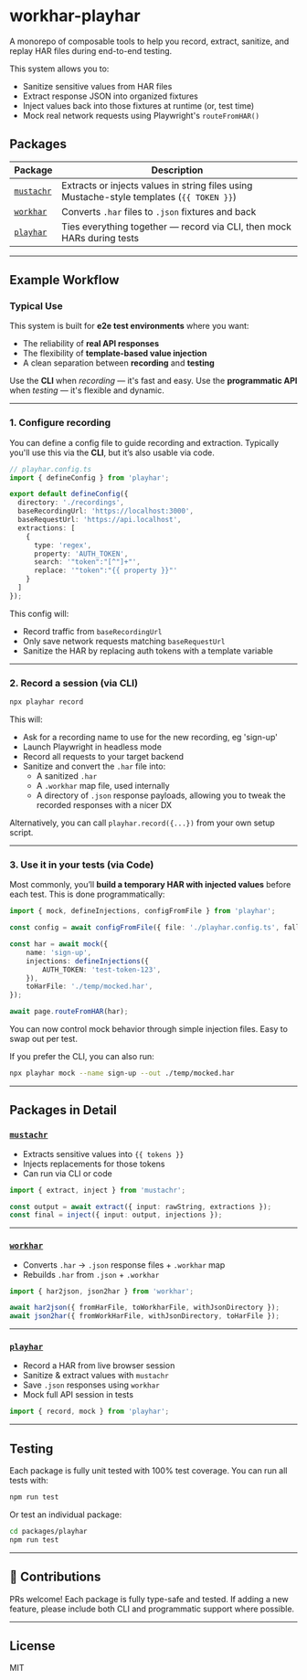 # workhar-playhar

A monorepo of composable tools to help you record, extract, sanitize, and replay HAR files during end-to-end testing.

This system allows you to:

- Sanitize sensitive values from HAR files
- Extract response JSON into organized fixtures
- Inject values back into those fixtures at runtime (or, test time)
- Mock real network requests using Playwright's `routeFromHAR()`

## Packages

| Package    | Description |
|------------|-------------|
| [`mustachr`](./packages/mustachr) | Extracts or injects values in string files using Mustache-style templates (`{{ TOKEN }}`) |
| [`workhar`](./packages/workhar)   | Converts `.har` files to `.json` fixtures and back |
| [`playhar`](./packages/playhar)   | Ties everything together — record via CLI, then mock HARs during tests |

---

## Example Workflow

### Typical Use

This system is built for **e2e test environments** where you want:

- The reliability of **real API responses**
- The flexibility of **template-based value injection**
- A clean separation between **recording** and **testing**

Use the **CLI** when *recording* — it's fast and easy.
Use the **programmatic API** when *testing* — it's flexible and dynamic.

---

### 1. Configure recording

You can define a config file to guide recording and extraction. Typically you'll use this via the **CLI**, but it’s also usable via code.

```ts
// playhar.config.ts
import { defineConfig } from 'playhar';

export default defineConfig({
  directory: './recordings',
  baseRecordingUrl: 'https://localhost:3000',
  baseRequestUrl: 'https://api.localhost',
  extractions: [
    {
      type: 'regex',
      property: 'AUTH_TOKEN',
      search: '"token":"[^"]+"',
      replace: '"token":"{{ property }}"'
    }
  ]
});
```

This config will:

- Record traffic from `baseRecordingUrl`
- Only save network requests matching `baseRequestUrl`
- Sanitize the HAR by replacing auth tokens with a template variable

---

### 2. Record a session (via CLI)

```bash
npx playhar record
```

This will:

- Ask for a recording name to use for the new recording, eg 'sign-up'
- Launch Playwright in headless mode
- Record all requests to your target backend
- Sanitize and convert the `.har` file into:
  - A sanitized `.har`
  - A `.workhar` map file, used internally
  - A directory of `.json` response payloads, allowing you to tweak the recorded responses with a nicer DX

Alternatively, you can call `playhar.record({...})` from your own setup script.

---

### 3. Use it in your tests (via Code)

Most commonly, you’ll **build a temporary HAR with injected values** before each test. This is done programmatically:

```ts
import { mock, defineInjections, configFromFile } from 'playhar';

const config = await configFromFile({ file: './playhar.config.ts', fallbacks: [] });

const har = await mock({
    name: 'sign-up',
    injections: defineInjections({
        AUTH_TOKEN: 'test-token-123',
    }),
    toHarFile: './temp/mocked.har',
});

await page.routeFromHAR(har);
```

You can now control mock behavior through simple injection files. Easy to swap out per test.

If you prefer the CLI, you can also run:

```bash
npx playhar mock --name sign-up --out ./temp/mocked.har
```

---

## Packages in Detail

### [`mustachr`](./packages/mustachr)

- Extracts sensitive values into `{{ tokens }}`
- Injects replacements for those tokens
- Can run via CLI or code

```ts
import { extract, inject } from 'mustachr';

const output = await extract({ input: rawString, extractions });
const final = inject({ input: output, injections });
```

---

### [`workhar`](./packages/workhar)

- Converts `.har` → `.json` response files + `.workhar` map
- Rebuilds `.har` from `.json` + `.workhar`

```ts
import { har2json, json2har } from 'workhar';

await har2json({ fromHarFile, toWorkharFile, withJsonDirectory });
await json2har({ fromWorkHarFile, withJsonDirectory, toHarFile });
```

---

### [`playhar`](./packages/playhar)

- Record a HAR from live browser session
- Sanitize & extract values with `mustachr`
- Save `.json` responses using `workhar`
- Mock full API session in tests

```ts
import { record, mock } from 'playhar';
```

---

## Testing

Each package is fully unit tested with 100% test coverage. You can run all tests with:

```bash
npm run test
```

Or test an individual package:

```bash
cd packages/playhar
npm run test
```

---

## 🤝 Contributions

PRs welcome! Each package is fully type-safe and tested. If adding a new feature, please include both CLI and programmatic support where possible.

---

## License

MIT
